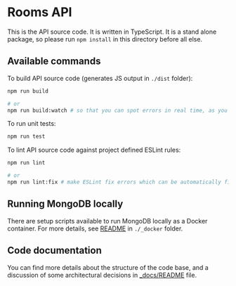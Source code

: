 # Rooms API

This is the API source code. It is written in TypeScript. It is a stand alone package, so please run `npm install` in this directory before all else.

## Available commands

To build API source code (generates JS output in `./dist` folder):

```sh
npm run build

# or
npm run build:watch # so that you can spot errors in real time, as you develop
```

To run unit tests:

```sh
npm run test
```

To lint API source code against project defined ESLint rules:

```sh
npm run lint

# or
npm run lint:fix # make ESLint fix errors which can be automatically fixed
```

## Running MongoDB locally

There are setup scripts available to run MongoDB locally as a Docker container. For more details, see [README](./_docker/README.md)  in `./_docker` folder.

## Code documentation

You can find more details about the structure of the code base, and a discussion of some architectural decisions in [_docs/README](./_docs/README.md) file.
